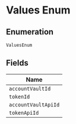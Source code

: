
# Values Enum

## Enumeration

`ValuesEnum`

## Fields

| Name |
|  --- |
| `accountVaultId` |
| `tokenId` |
| `accountVaultApiId` |
| `tokenApiId` |

